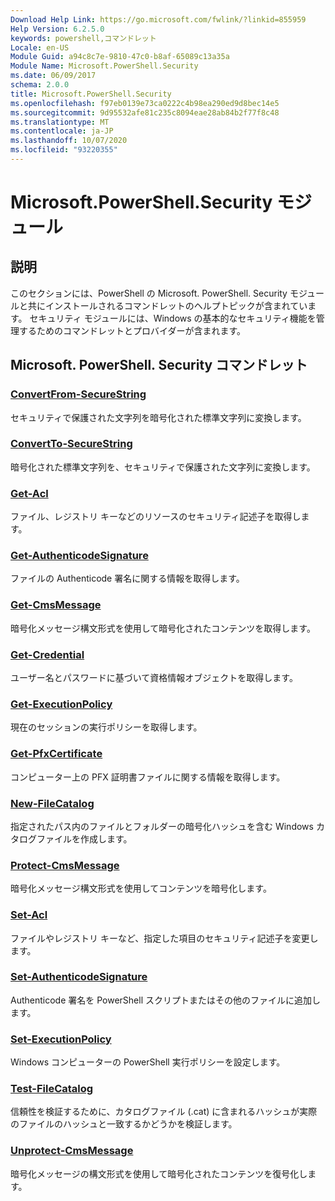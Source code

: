 ```yaml
---
Download Help Link: https://go.microsoft.com/fwlink/?linkid=855959
Help Version: 6.2.5.0
keywords: powershell,コマンドレット
Locale: en-US
Module Guid: a94c8c7e-9810-47c0-b8af-65089c13a35a
Module Name: Microsoft.PowerShell.Security
ms.date: 06/09/2017
schema: 2.0.0
title: Microsoft.PowerShell.Security
ms.openlocfilehash: f97eb0139e73ca0222c4b98ea290ed9d8bec14e5
ms.sourcegitcommit: 9d95532afe81c235c8094eae28ab84b2f77f8c48
ms.translationtype: MT
ms.contentlocale: ja-JP
ms.lasthandoff: 10/07/2020
ms.locfileid: "93220355"
---
```

# Microsoft.PowerShell.Security モジュール

## 説明

このセクションには、PowerShell の Microsoft. PowerShell. Security モジュールと共にインストールされるコマンドレットのヘルプトピックが含まれています。 セキュリティ モジュールには、Windows の基本的なセキュリティ機能を管理するためのコマンドレットとプロバイダーが含まれます。

## Microsoft. PowerShell. Security コマンドレット

### [ConvertFrom-SecureString](ConvertFrom-SecureString.md)
セキュリティで保護された文字列を暗号化された標準文字列に変換します。

### [ConvertTo-SecureString](ConvertTo-SecureString.md)
暗号化された標準文字列を、セキュリティで保護された文字列に変換します。

### [Get-Acl](Get-Acl.md)
ファイル、レジストリ キーなどのリソースのセキュリティ記述子を取得します。

### [Get-AuthenticodeSignature](Get-AuthenticodeSignature.md)
ファイルの Authenticode 署名に関する情報を取得します。

### [Get-CmsMessage](Get-CmsMessage.md)
暗号化メッセージ構文形式を使用して暗号化されたコンテンツを取得します。

### [Get-Credential](Get-Credential.md)
ユーザー名とパスワードに基づいて資格情報オブジェクトを取得します。

### [Get-ExecutionPolicy](Get-ExecutionPolicy.md)
現在のセッションの実行ポリシーを取得します。

### [Get-PfxCertificate](Get-PfxCertificate.md)
コンピューター上の PFX 証明書ファイルに関する情報を取得します。

### [New-FileCatalog](New-FileCatalog.md)
指定されたパス内のファイルとフォルダーの暗号化ハッシュを含む Windows カタログファイルを作成します。

### [Protect-CmsMessage](Protect-CmsMessage.md)
暗号化メッセージ構文形式を使用してコンテンツを暗号化します。

### [Set-Acl](Set-Acl.md)
ファイルやレジストリ キーなど、指定した項目のセキュリティ記述子を変更します。

### [Set-AuthenticodeSignature](Set-AuthenticodeSignature.md)
Authenticode 署名を PowerShell スクリプトまたはその他のファイルに追加します。

### [Set-ExecutionPolicy](Set-ExecutionPolicy.md)
Windows コンピューターの PowerShell 実行ポリシーを設定します。

### [Test-FileCatalog](Test-FileCatalog.md)
信頼性を検証するために、カタログファイル (.cat) に含まれるハッシュが実際のファイルのハッシュと一致するかどうかを検証します。

### [Unprotect-CmsMessage](Unprotect-CmsMessage.md)
暗号化メッセージの構文形式を使用して暗号化されたコンテンツを復号化します。
